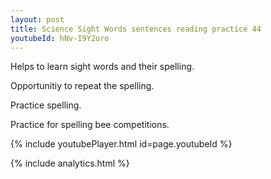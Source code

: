 ```yaml
---
layout: post
title: Science Sight Words sentences reading practice 44
youtubeId: hNv-I9Y2oro
---
```

 
 
Helps to learn sight words and their spelling.

Opportunitiy to repeat the spelling. 

Practice spelling. 
 
Practice for spelling bee competitions. 
 
{% include youtubePlayer.html id=page.youtubeId %}
 
 
{% include analytics.html %}